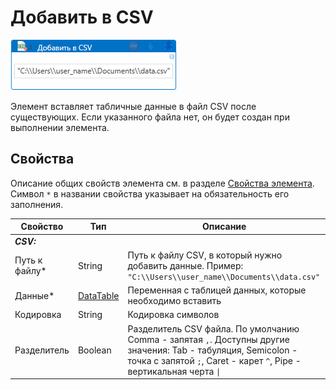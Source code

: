 # Добавить в CSV

![](../../../../resources/activities/extra/t1/csv/append-csv.png)

Элемент вставляет табличные данные в файл CSV после существующих. Если указанного файла нет, он будет создан при выполнении элемента.

## Свойства
Описание общих свойств элемента см. в разделе [Свойства элемента](https://docs.primo-rpa.ru/primo-rpa/primo-studio/process/elements#svoistva-elementa).\
Символ `*` в названии свойства указывает на обязательность его заполнения.

| Свойство             | Тип                   | Описание                                      |
| -------------------- | --------------------- | --------------------------------------------- |
| ***CSV:*** | |  |
| Путь к файлу\* | String | Путь к файлу CSV, в который нужно добавить данные. Пример: `"C:\\Users\\user_name\\Documents\\data.csv"` |
| Данные\* | [DataTable](https://learn.microsoft.com/ru-ru/dotnet/api/system.data.datatable?view=net-7.0) | Переменная с таблицей данных, которые необходимо вставить |
| Кодировка | String | Кодировка символов |
| Разделитель | Boolean | Разделитель CSV файла. По умолчанию Comma - запятая `,`. Доступны другие значения: Tab - табуляция, Semicolon - точка с запятой `;`, Caret - карет `^`, Pipe - вертикальная черта `\|` |
